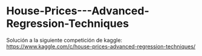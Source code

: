 # House-Prices---Advanced-Regression-Techniques
Solución a la siguiente competición de kaggle: https://www.kaggle.com/c/house-prices-advanced-regression-techniques/
